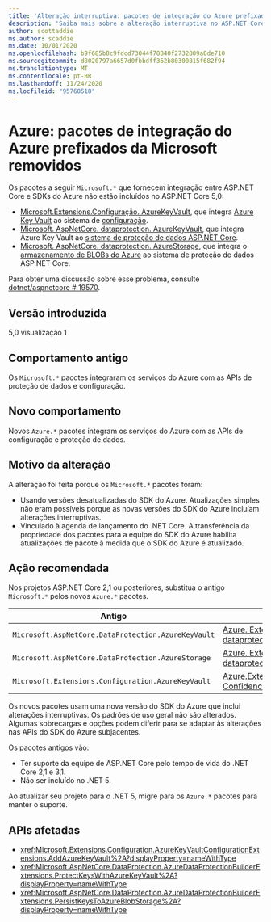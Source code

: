 ```yaml
---
title: 'Alteração interruptiva: pacotes de integração do Azure prefixados com Microsoft removidos'
description: 'Saiba mais sobre a alteração interruptiva no ASP.NET Core 5.0 intitulado Azure: pacotes de integração do Azure prefixados com Microsoft removidos'
author: scottaddie
ms.author: scaddie
ms.date: 10/01/2020
ms.openlocfilehash: b9f685b8c9fdcd73044f78840f2732809a0de710
ms.sourcegitcommit: d8020797a6657d0fbbdff362b80300815f682f94
ms.translationtype: MT
ms.contentlocale: pt-BR
ms.lasthandoff: 11/24/2020
ms.locfileid: "95760518"
---
```

# <a name="azure-microsoft-prefixed-azure-integration-packages-removed"></a>Azure: pacotes de integração do Azure prefixados da Microsoft removidos

Os pacotes a seguir `Microsoft.*` que fornecem integração entre ASP.NET Core e SDKs do Azure não estão incluídos no ASP.NET Core 5,0:

* [Microsoft.Extensions.Configuração. AzureKeyVault](https://www.nuget.org/packages/Microsoft.Extensions.Configuration.AzureKeyVault/), que integra [Azure Key Vault](/azure/key-vault/) ao sistema de [configuração](/aspnet/core/fundamentals/configuration/).
* [Microsoft. AspNetCore. dataprotection. AzureKeyVault](https://www.nuget.org/packages/Microsoft.AspNetCore.DataProtection.AzureKeyVault/), que integra Azure Key Vault ao [sistema de proteção de dados ASP.NET Core](/aspnet/core/security/data-protection/introduction).
* [Microsoft. AspNetCore. dataprotection. AzureStorage](https://www.nuget.org/packages/Microsoft.AspNetCore.DataProtection.AzureStorage/), que integra o [armazenamento de BLOBs do Azure](/azure/storage/blobs/) ao sistema de proteção de dados ASP.NET Core.

Para obter uma discussão sobre esse problema, consulte [dotnet/aspnetcore # 19570](https://github.com/dotnet/aspnetcore/issues/19570).

## <a name="version-introduced"></a>Versão introduzida

5,0 visualização 1

## <a name="old-behavior"></a>Comportamento antigo

Os `Microsoft.*` pacotes integraram os serviços do Azure com as APIs de proteção de dados e configuração.

## <a name="new-behavior"></a>Novo comportamento

Novos `Azure.*` pacotes integram os serviços do Azure com as APIs de configuração e proteção de dados.

## <a name="reason-for-change"></a>Motivo da alteração

A alteração foi feita porque os `Microsoft.*` pacotes foram:

* Usando versões desatualizadas do SDK do Azure. Atualizações simples não eram possíveis porque as novas versões do SDK do Azure incluíam alterações interruptivas.
* Vinculado à agenda de lançamento do .NET Core. A transferência da propriedade dos pacotes para a equipe do SDK do Azure habilita atualizações de pacote à medida que o SDK do Azure é atualizado.

## <a name="recommended-action"></a>Ação recomendada

Nos projetos ASP.NET Core 2,1 ou posteriores, substitua o antigo `Microsoft.*` pelos novos `Azure.*` pacotes.

| Antigo | Novo |
|--|--|
| `Microsoft.AspNetCore.DataProtection.AzureKeyVault` | [Azure. Extensions. AspNetCore. dataprotection. Keys](https://www.nuget.org/packages/Azure.Extensions.AspNetCore.DataProtection.Keys) |
| `Microsoft.AspNetCore.DataProtection.AzureStorage` | [Azure. Extensions. AspNetCore. dataprotection. BLOBs](https://www.nuget.org/packages/Azure.Extensions.AspNetCore.DataProtection.Blobs) |
| `Microsoft.Extensions.Configuration.AzureKeyVault` | [Azure.Extensions.AspNetCore.Configuração. Confidenciais](https://www.nuget.org/packages/Azure.Extensions.AspNetCore.Configuration.Secrets) |

Os novos pacotes usam uma nova versão do SDK do Azure que inclui alterações interruptivas. Os padrões de uso geral não são alterados. Algumas sobrecargas e opções podem diferir para se adaptar às alterações nas APIs do SDK do Azure subjacentes.

Os pacotes antigos vão:

* Ter suporte da equipe de ASP.NET Core pelo tempo de vida do .NET Core 2,1 e 3,1.
* Não ser incluído no .NET 5.

Ao atualizar seu projeto para o .NET 5, migre para os `Azure.*` pacotes para manter o suporte.

## <a name="affected-apis"></a>APIs afetadas

- <xref:Microsoft.Extensions.Configuration.AzureKeyVaultConfigurationExtensions.AddAzureKeyVault%2A?displayProperty=nameWithType>
- <xref:Microsoft.AspNetCore.DataProtection.AzureDataProtectionBuilderExtensions.ProtectKeysWithAzureKeyVault%2A?displayProperty=nameWithType>
- <xref:Microsoft.AspNetCore.DataProtection.AzureDataProtectionBuilderExtensions.PersistKeysToAzureBlobStorage%2A?displayProperty=nameWithType>

<!--

### Category

ASP.NET Core

### Affected APIs

- `Overload:Microsoft.Extensions.Configuration.AzureKeyVaultConfigurationExtensions.AddAzureKeyVault`
- `Overload:Microsoft.AspNetCore.DataProtection.AzureDataProtectionBuilderExtensions.ProtectKeysWithAzureKeyVault`
- `Overload:Microsoft.AspNetCore.DataProtection.AzureDataProtectionBuilderExtensions.PersistKeysToAzureBlobStorage`

-->
